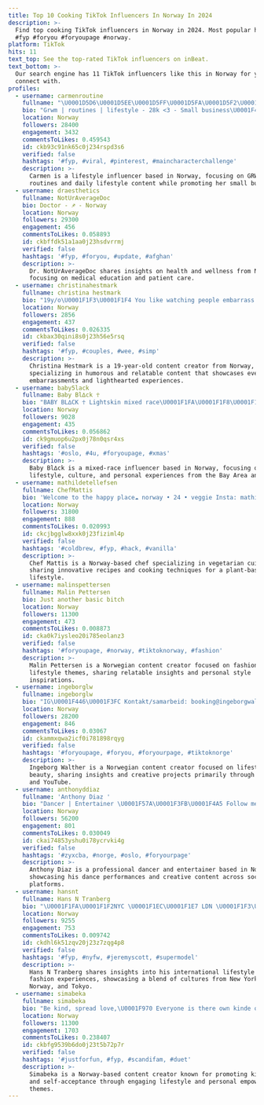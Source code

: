 ```yaml
---
title: Top 10 Cooking TikTok Influencers In Norway In 2024
description: >-
  Find top cooking TikTok influencers in Norway in 2024. Most popular hashtags:
  #fyp #foryou #foryoupage #norway.
platform: TikTok
hits: 11
text_top: See the top-rated TikTok influencers on inBeat.
text_bottom: >-
  Our search engine has 11 TikTok influencers like this in Norway for you to
  connect with.
profiles:
  - username: carmenroutine
    fullname: "\U0001D5D6\U0001D5EE\U0001D5FF\U0001D5FA\U0001D5F2\U0001D5FB"
    bio: "Grwm | routines | lifestyle - 28k <3 - Small business\U0001F447"
    location: Norway
    followers: 28400
    engagement: 3432
    commentsToLikes: 0.459543
    id: ckb93c91nk65c0j234rspd3s6
    verified: false
    hashtags: '#fyp, #viral, #pinterest, #maincharacterchallenge'
    description: >-
      Carmen is a lifestyle influencer based in Norway, focusing on GRWM
      routines and daily lifestyle content while promoting her small business.
  - username: draesthetics
    fullname: NotUrAverageDoc
    bio: Doctor - ♐️ - Norway
    location: Norway
    followers: 29300
    engagement: 456
    commentsToLikes: 0.058893
    id: ckbffdk51a1aa0j23hsdvrrmj
    verified: false
    hashtags: '#fyp, #foryou, #update, #afghan'
    description: >-
      Dr. NotUrAverageDoc shares insights on health and wellness from Norway,
      focusing on medical education and patient care.
  - username: christinahestmark
    fullname: christina hestmark
    bio: "19y/o\U0001F1F3\U0001F1F4 You like watching people embarrass themselves? I GOT YOU\U0001F60D\U0001F440✨\U0001F4A5\U0001F308☀️"
    location: Norway
    followers: 2856
    engagement: 437
    commentsToLikes: 0.026335
    id: ckbax30qini8s0j23h56e5rsq
    verified: false
    hashtags: '#fyp, #couples, #wee, #simp'
    description: >-
      Christina Hestmark is a 19-year-old content creator from Norway,
      specializing in humorous and relatable content that showcases everyday
      embarrassments and lighthearted experiences.
  - username: baby5lack
    fullname: Baby Bl∆ck ☥
    bio: "BABY BL∆CK ☥ Lightskin mixed race\U0001F1FA\U0001F1F8\U0001F1F8\U0001F1F1 20 something♐️ ⛩ \U0001F30DBay Area/LA\U0001F4CDNorway"
    location: Norway
    followers: 9028
    engagement: 435
    commentsToLikes: 0.056862
    id: ck9gmuop6u2px0j78n0qsr4xs
    verified: false
    hashtags: '#oslo, #4u, #foryoupage, #xmas'
    description: >-
      Baby Bl∆ck is a mixed-race influencer based in Norway, focusing on
      lifestyle, culture, and personal experiences from the Bay Area and LA.
  - username: mathildetellefsen
    fullname: ChefMattis
    bio: 'Welcome to the happy place☁️ norway • 24 • veggie Insta: mathildetellefsen'
    location: Norway
    followers: 31800
    engagement: 888
    commentsToLikes: 0.020993
    id: ckcjbgglw8xxk0j23fiziml4p
    verified: false
    hashtags: '#coldbrew, #fyp, #hack, #vanilla'
    description: >-
      Chef Mattis is a Norway-based chef specializing in vegetarian cuisine,
      sharing innovative recipes and cooking techniques for a plant-based
      lifestyle.
  - username: malinspettersen
    fullname: Malin Pettersen
    bio: Just another basic bitch
    location: Norway
    followers: 11300
    engagement: 473
    commentsToLikes: 0.008873
    id: cka0k7iysleo20i785eolanz3
    verified: false
    hashtags: '#foryoupage, #norway, #tiktoknorway, #fashion'
    description: >-
      Malin Pettersen is a Norwegian content creator focused on fashion and
      lifestyle themes, sharing relatable insights and personal style
      inspirations.
  - username: ingeborglw
    fullname: ingeborglw
    bio: "IG\U0001F446\U0001F3FC Kontakt/samarbeid: booking@ingeborgwalther.com SJEKK UT MIN YOUTUBE⬇️"
    location: Norway
    followers: 28200
    engagement: 846
    commentsToLikes: 0.03067
    id: ckammxqwa2icf0i781898rqyg
    verified: false
    hashtags: '#foryoupage, #foryou, #foryourpage, #tiktoknorge'
    description: >-
      Ingeborg Walther is a Norwegian content creator focused on lifestyle and
      beauty, sharing insights and creative projects primarily through Instagram
      and YouTube.
  - username: anthonyddiaz
    fullname: 'Anthony Diaz '
    bio: "Dancer | Entertainer \U0001F57A\U0001F3FB\U0001F4A5 Follow me on IG \U0001F48C: Anthonydiaz.booking@gmail.com"
    location: Norway
    followers: 56200
    engagement: 801
    commentsToLikes: 0.030049
    id: ckai74853yshu0i78ycrvki4g
    verified: false
    hashtags: '#zyxcba, #norge, #oslo, #foryourpage'
    description: >-
      Anthony Diaz is a professional dancer and entertainer based in Norway,
      showcasing his dance performances and creative content across social media
      platforms.
  - username: hansnt
    fullname: Hans N Tranberg
    bio: "\U0001F1FA\U0001F1F2NYC \U0001F1EC\U0001F1E7 LDN \U0001F1F3\U0001F1F4 KRS \U0001F1EF\U0001F1F5 TYO A looking glass into my world and work \U0001F30D✈️\U0001F4AB"
    location: Norway
    followers: 9255
    engagement: 753
    commentsToLikes: 0.009742
    id: ckdhl6k51zqv20j23z7zqg4p8
    verified: false
    hashtags: '#fyp, #nyfw, #jeremyscott, #supermodel'
    description: >-
      Hans N Tranberg shares insights into his international lifestyle and
      fashion experiences, showcasing a blend of cultures from New York, London,
      Norway, and Tokyo.
  - username: simabeka
    fullname: simabeka
    bio: "Be kind, spread love,\U0001F970 Everyone is there own kinde of perfect\U0001F48E \U0001F1E7\U0001F1FBFønixklan❤"
    location: Norway
    followers: 11300
    engagement: 1703
    commentsToLikes: 0.238407
    id: ckbfg9539b6do0j23t5b72p7r
    verified: false
    hashtags: '#justforfun, #fyp, #scandifam, #duet'
    description: >-
      Simabeka is a Norway-based content creator known for promoting kindness
      and self-acceptance through engaging lifestyle and personal empowerment
      themes.
---
```


